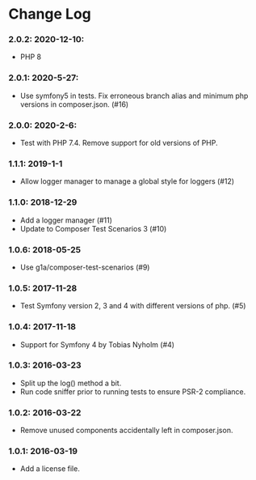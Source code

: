 # Change Log

### 2.0.2: 2020-12-10:

- PHP 8

### 2.0.1: 2020-5-27:

- Use symfony5 in tests. Fix erroneous branch alias and minimum php versions in composer.json. (#16)

### 2.0.0: 2020-2-6:

- Test with PHP 7.4. Remove support for old versions of PHP.

### 1.1.1: 2019-1-1

- Allow logger manager to manage a global style for loggers (#12)

### 1.1.0: 2018-12-29

- Add a logger manager (#11)
- Update to Composer Test Scenarios 3 (#10)

### 1.0.6: 2018-05-25

- Use g1a/composer-test-scenarios (#9)

### 1.0.5: 2017-11-28

- Test Symfony version 2, 3 and 4 with different versions of php. (#5)

### 1.0.4: 2017-11-18 

- Support for Symfony 4 by Tobias Nyholm (#4)

### 1.0.3: 2016-03-23

- Split up the log() method a bit.
- Run code sniffer prior to running tests to ensure PSR-2 compliance.

### 1.0.2: 2016-03-22 

- Remove unused components accidentally left in composer.json.

### 1.0.1: 2016-03-19

- Add a license file.
